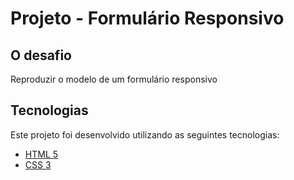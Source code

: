 # Projeto - Formulário Responsivo


## O desafio

Reproduzir o modelo de um formulário responsivo

## Tecnologias

Este projeto foi desenvolvido utilizando as seguintes tecnologias:

- [HTML 5]()
- [CSS 3]()
